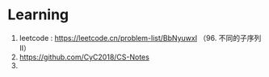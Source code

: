 # Learning

1. leetcode : https://leetcode.cn/problem-list/BbNyuwxI （96. 不同的子序列 II）
2. https://github.com/CyC2018/CS-Notes
3. 
